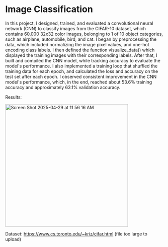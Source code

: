 # Image Classification

In this project, I designed, trained, and evaluated a convolutional neural network (CNN) to classify images from the CIFAR-10 dataset, which contains 60,000 32x32 color images, belonging to 1 of 10 object categories, such as airplane, automobile, bird, and cat. I began by preprocessing the data, which included normalizing the image pixel values, and one-hot encoding class labels. I then defined the function visualize_data() which displayed the training images with their corresponding labels. After that, I built and compiled the CNN model, while tracking accuracy to evaluate the model's performance. I also implemented a training loop that shuffled the training data for each epoch, and calculated the loss and accuracy on the test set after each epoch. I observed consistent improvement in the CNN model's performance, which, in the end, reached about 53.6% training accuracy and approximately 63.1% validation accuracy.

Results:

<img width="390" alt="Screen Shot 2025-04-29 at 11 56 16 AM" src="https://github.com/user-attachments/assets/d9a1085b-ecf5-4f19-992b-4297837eeb8a" />


Dataset: https://www.cs.toronto.edu/~kriz/cifar.html (file too large to upload)
